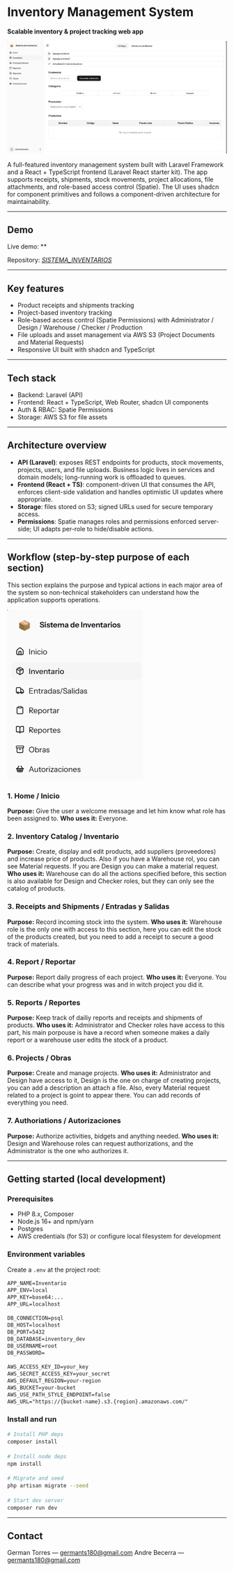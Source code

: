 # Inventory Management System

**Scalable inventory & project tracking web app**

![screenshot](public/INVENTORY1.png)

A full-featured inventory management system built with Laravel Framework and a React + TypeScript frontend (Laravel React starter kit). The app supports receipts, shipments, stock movements, project allocations, file attachments, and role-based access control (Spatie). The UI uses shadcn for component primitives and follows a component-driven architecture for maintainability.

---

## Demo

Live demo: **

Repository: *[SISTEMA_INVENTARIOS](https://github.com/Gerts18/SISTEMA_INVENTARIOS)*

---

## Key features

* Product receipts and shipments tracking
* Project-based inventory tracking
* Role-based access control (Spatie Permissions) with Administrator / Design / Warehouse / Checker / Production
* File uploads and asset management via AWS S3 (Project Documents and Material Requests)
* Responsive UI built with shadcn and TypeScript

---

## Tech stack

* Backend: Laravel (API)
* Frontend: React + TypeScript, Web Router, shadcn UI components
* Auth & RBAC: Spatie Permissions
* Storage: AWS S3 for file assets

---

## Architecture overview

* **API (Laravel)**: exposes REST endpoints for products, stock movements, projects, users, and file uploads. Business logic lives in services and domain models; long-running work is offloaded to queues.
* **Frontend (React + TS)**: component-driven UI that consumes the API, enforces client-side validation and handles optimistic UI updates where appropriate.
* **Storage**: files stored on S3; signed URLs used for secure temporary access.
* **Permissions**: Spatie manages roles and permissions enforced server-side; UI adapts per-role to hide/disable actions.

---

## Workflow (step-by-step purpose of each section)

This section explains the purpose and typical actions in each major area of the system so non-technical stakeholders can understand how the application supports operations.

![screenshot](public/SECTIONS.png)

### 1. Home / Inicio

**Purpose:** Give the user a welcome message and let him know what role has been assigned to.
**Who uses it:** Everyone.

### 2. Inventory Catalog / Inventario 

**Purpose:** Create, display and edit products, add suppliers (proveedores) and increase price of products. Also if you have a Warehouse rol, you can see Material requests. If you are Design you can make a material request. 
**Who uses it:** Warehouse can do all the actions specified before, this section is also available for Design and Checker roles, but they can only see the catalog of products.  

### 3. Receipts and Shipments / Entradas y Salidas

**Purpose:** Record incoming stock into the system.
**Who uses it:** Warehouse role is the only one with access to this section, here you can edit the stock of the products created, but you need to add a receipt to secure a good track of materials. 

### 4. Report / Reportar

**Purpose:** Report daily progress of each project. 
**Who uses it:** Everyone. You can describe what your progress was and in witch project you did it. 

### 5. Reports / Reportes

**Purpose:** Keep track of dailiy reports and receipts and shipments of products.
**Who uses it:** Administrator and Checker roles have access to this part, his main porpouse is have a record when someone makes a daily report or a warehouse user edits the stock of a product.

### 6. Projects / Obras

**Purpose:** Create and manage projects. 
**Who uses it:** Administrator and Design have access to it, Design is the one on charge of creating projects, you can add a description an attach a file. Also, every Material request related to a project is goint to appear
there. You can add records of everything you need. 

### 7. Authoriations / Autorizaciones

**Purpose:** Authorize activities, bidgets and anything needed.
**Who uses it:** Design and Warehouse roles can request authorizations, and the Administrator is the one who authorizes it. 

---

## Getting started (local development)

### Prerequisites

* PHP 8.x, Composer
* Node.js 16+ and npm/yarn
* Postgres
* AWS credentials (for S3) or configure local filesystem for development

### Environment variables

Create a `.env` at the project root:

```env
APP_NAME=Inventario
APP_ENV=local
APP_KEY=base64:...
APP_URL=localhost

DB_CONNECTION=psql
DB_HOST=localhost
DB_PORT=5432
DB_DATABASE=inventory_dev
DB_USERNAME=root
DB_PASSWORD=

AWS_ACCESS_KEY_ID=your_key
AWS_SECRET_ACCESS_KEY=your_secret
AWS_DEFAULT_REGION=your-region
AWS_BUCKET=your-bucket
AWS_USE_PATH_STYLE_ENDPOINT=false
AWS_URL="https://{bucket-name}.s3.{region}.amazonaws.com/"

```

### Install and run

```bash
# Install PHP deps
composer install

# Install node deps
npm install

# Migrate and seed
php artisan migrate --seed

# Start dev server
composer run dev
```
---


## Contact

German Torres — [germants180@gmail.com](mailto:germants180@gmail.com)
Andre Becerra — [germants180@gmail.com](mailto:)

